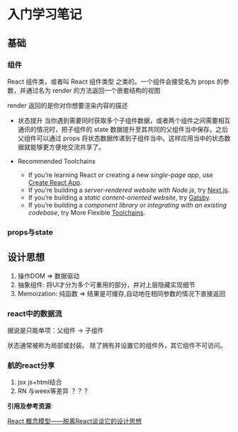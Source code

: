 # 入门学习笔记

## 基础

### 组件
React 组件类，或者叫 React 组件类型 之类的。一个组件会接受名为 props 的参数，并通过名为 render 的方法返回一个嵌套结构的视图

render 返回的是你对你想要渲染内容的描述

* 状态提升
  当你遇到需要同时获取多个子组件数据，或者两个组件之间需要相互通讯的情况时，把子组件的 state 数据提升至其共同的父组件当中保存。之后父组件可以通过 props 将状态数据传递到子组件当中。这样应用当中的状态数据就能够更方便地交流共享了。

* Recommended Toolchains
  * If you’re learning React or creating a new _single-page app_, use [Create React App](https://react.docschina.org/docs/create-a-new-react-app.html#create-react-app).
  * If you’re building a _server-rendered website with Node.js_, try [Next.js](https://nextjs.org/learn/).
  * If you’re building a _static content-oriented website_, try [Gatsby](https://www.gatsbyjs.org/docs/).
  * If you’re building a _component library_ or _integrating with an existing codebase_, try More Flexible [Toolchains](https://react.docschina.org/docs/create-a-new-react-app.html#more-flexible-toolchains).

### props与state


## 设计思想
1. 操作DOM => 数据驱动
2. 抽象组件: 将UI才分为多个可重用的部分，并对上层隐藏实现细节
3. Memoization: 纯函数 => 结果是可缓存,自动地在相同参数的情况下直接返回

### react中的数据流

据说是只能单项：父组件 -> 子组件

状态通常被称为局部或封装。 除了拥有并设置它的组件外，其它组件不可访问。


### 航的react分享
1. jsx js+html结合
2. RN 与weex等差异 ？？？



__引用及参考资源__: 

[React 概念模型——脱离React谈谈它的设计思想](https://segmentfault.com/a/1190000005159165) 

